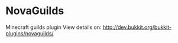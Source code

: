 # NovaGuilds
Minecraft guilds plugin
View details on: http://dev.bukkit.org/bukkit-plugins/novaguilds/
